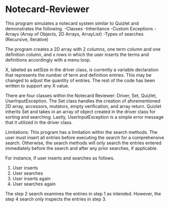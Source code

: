 # Notecard-Reviewer

This program simulates a notecard system similar to Quizlet and demonstrates the following.
  -Classes
  -Inheritance
  -Custom Exceptions
  -Arrays (Array of Objects, 2D Arrays, ArrayList)
  -Types of searches (Recursive, Iterative)
  
The program creates a 2D array with 2 columns, one term column and one definition column, and x rows in which the user inserts the terms and definitions accordingly with a menu loop. 

X, labeled as setSize in the driver class, is currently a variable declaration that represents the number of term and definition entries. This may be changed to adjust the quantity of entries. The rest of the code has been written to support any X value.

There are four classes within the Notecard Reviewer: Driver, Set, Quizlet, UserInputException. The Set class handles the creation of aforementioned 2D array, accessors, mutators, empty verification, and array return. Quizlet inherits Set and takes in an array of object created in the driver class for sorting and searching. Lastly, UserInputException is a simple error message that it utilized in the driver class.

Limitations:
This program has a limitation within the search methods. The user must insert all entries before executing the search for a comprehensive search. Otherwise, the search methods will only search the entries entered immediately before the search and after any prior searches, if applicable.

For instance, if user inserts and searches as follows.
1. User inserts
2. User searches
3. User inserts again
4. User searches again

The step 2 search examines the entries in step 1 as intended. However, the step 4 search only inspects the entries in step 3. 
